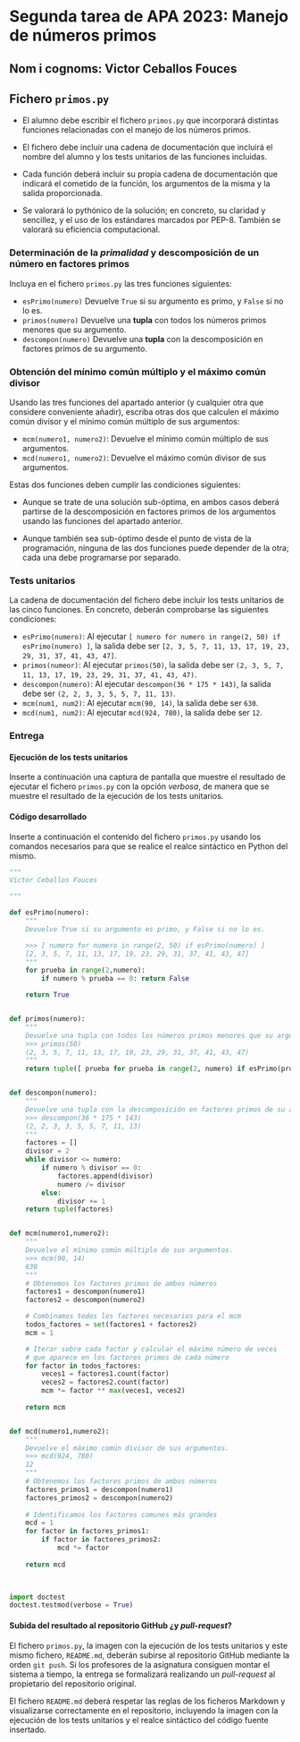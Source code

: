 # Segunda tarea de APA 2023: Manejo de números primos

## Nom i cognoms: Victor Ceballos Fouces

## Fichero `primos.py`

- El alumno debe escribir el fichero `primos.py` que incorporará distintas funciones relacionadas con el manejo
  de los números primos.

- El fichero debe incluir una cadena de documentación que incluirá el nombre del alumno y los tests unitarios
  de las funciones incluidas.

- Cada función deberá incluir su propia cadena de documentación que indicará el cometido de la función, los
  argumentos de la misma y la salida proporcionada.

- Se valorará lo pythónico de la solución; en concreto, su claridad y sencillez, y el uso de los estándares marcados
  por PEP-8. También se valorará su eficiencia computacional.

### Determinación de la *primalidad* y descomposición de un número en factores primos

Incluya en el fichero `primos.py` las tres funciones siguientes:

- `esPrimo(numero)`   Devuelve `True` si su argumento es primo, y `False` si no lo es.
- `primos(numero)`    Devuelve una **tupla** con todos los números primos menores que su argumento.
- `descompon(numero)` Devuelve una **tupla** con la descomposición en factores primos de su argumento.

### Obtención del mínimo común múltiplo y el máximo común divisor

Usando las tres funciones del apartado anterior (y cualquier otra que considere conveniente añadir), escriba otras
dos que calculen el máximo común divisor y el mínimo común múltiplo de sus argumentos:

- `mcm(numero1, numero2)`:  Devuelve el mínimo común múltiplo de sus argumentos.
- `mcd(numero1, numero2)`:  Devuelve el máximo común divisor de sus argumentos.

Estas dos funciones deben cumplir las condiciones siguientes:

- Aunque se trate de una solución sub-óptima, en ambos casos deberá partirse de la descomposición en factores
  primos de los argumentos usando las funciones del apartado anterior.

- Aunque también sea sub-óptimo desde el punto de vista de la programación, ninguna de las dos funciones puede
  depender de la otra; cada una debe programarse por separado.

### Tests unitarios

La cadena de documentación del fichero debe incluir los tests unitarios de las cinco funciones. En concreto, deberán
comprobarse las siguientes condiciones:

- `esPrimo(numero)`:  Al ejecutar `[ numero for numero in range(2, 50) if esPrimo(numero) ]`, la salida debe ser
                      `[2, 3, 5, 7, 11, 13, 17, 19, 23, 29, 31, 37, 41, 43, 47]`.
- `primos(numeor)`: Al ejecutar `primos(50)`, la salida debe ser `(2, 3, 5, 7, 11, 13, 17, 19, 23, 29, 31, 37, 41, 43, 47)`.
- `descompon(numero)`: Al ejecutar `descompon(36 * 175 * 143)`, la salida debe ser `(2, 2, 3, 3, 5, 5, 7, 11, 13)`.
- `mcm(num1, num2)`: Al ejecutar `mcm(90, 14)`, la salida debe ser `630`.
- `mcd(num1, num2)`: Al ejecutar `mcd(924, 780)`, la salida debe ser `12`.

### Entrega

#### Ejecución de los tests unitarios

Inserte a continuación una captura de pantalla que muestre el resultado de ejecutar el fichero `primos.py` con la opción
*verbosa*, de manera que se muestre el resultado de la ejecución de los tests unitarios.

#### Código desarrollado

Inserte a continuación el contenido del fichero `primos.py` usando los comandos necesarios para que se realice el
realce sintáctico en Python del mismo.

```python
"""
Victor Ceballos Fouces

"""

def esPrimo(numero):
    """
    Devuelve True si su argumento es primo, y False si no lo es.

    >>> [ numero for numero in range(2, 50) if esPrimo(numero) ]
    [2, 3, 5, 7, 11, 13, 17, 19, 23, 29, 31, 37, 41, 43, 47]
    """
    for prueba in range(2,numero):
        if numero % prueba == 0: return False

    return True


def primos(numero):
    """
    Devuelve una tupla con todos los números primos menores que su argumento.
    >>> primos(50)
    (2, 3, 5, 7, 11, 13, 17, 19, 23, 29, 31, 37, 41, 43, 47)
    """
    return tuple([ prueba for prueba in range(2, numero) if esPrimo(prueba)])


def descompon(numero):
    """
    Devuelve una tupla con la descomposición en factores primos de su argumento.
    >>> descompon(36 * 175 * 143)
    (2, 2, 3, 3, 5, 5, 7, 11, 13)
    """
    factores = []
    divisor = 2
    while divisor <= numero:
        if numero % divisor == 0:
            factores.append(divisor)
            numero /= divisor
        else:
            divisor += 1
    return tuple(factores)


def mcm(numero1,numero2):
    """
    Devuelve el mínimo común múltiplo de sus argumentos.
    >>> mcm(90, 14)
    630
    """
    # Obtenemos los factores primos de ambos números
    factores1 = descompon(numero1)
    factores2 = descompon(numero2)

    # Combinamos todos los factores necesarios para el mcm
    todos_factores = set(factores1 + factores2)
    mcm = 1

    # Iterar sobre cada factor y calcular el máximo número de veces
    # que aparece en los factores primos de cada número
    for factor in todos_factores:
        veces1 = factores1.count(factor)
        veces2 = factores2.count(factor)
        mcm *= factor ** max(veces1, veces2)
        
    return mcm


def mcd(numero1,numero2):
    """
    Devuelve el máximo común divisor de sus argumentos.
    >>> mcd(924, 780)
    12
    """
    # Obtenemos los factores primos de ambos números
    factores_primos1 = descompon(numero1)
    factores_primos2 = descompon(numero2)
    
    # Identificamos los factores comunes más grandes
    mcd = 1
    for factor in factores_primos1:
        if factor in factores_primos2:
            mcd *= factor
    
    return mcd
    


import doctest
doctest.testmod(verbose = True)
```

#### Subida del resultado al repositorio GitHub ¿y *pull-request*?

El fichero `primos.py`, la imagen con la ejecución de los tests unitarios y este mismo fichero, `README.md`, deberán
subirse al repositorio GitHub mediante la orden `git push`. Si los profesores de la asignatura consiguen montar el
sistema a tiempo, la entrega se formalizará realizando un *pull-request* al propietario del repositorio original.

El fichero `README.md` deberá respetar las reglas de los ficheros Markdown y visualizarse correctamente en el repositorio,
incluyendo la imagen con la ejecución de los tests unitarios y el realce sintáctico del código fuente insertado.
